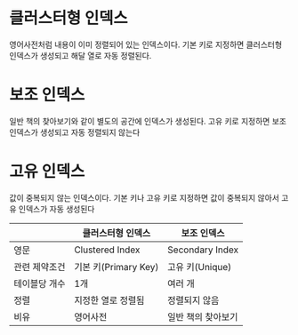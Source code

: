 # 클러스터형 인덱스

영어사전처럼 내용이 이미 정렬되어 있는 인덱스이다. 기본 키로 지정하면 클러스터형 인덱스가 생성되고 해달 열로 자동 정렬된다.

# 보조 인덱스

일반 책의 찾아보기와 같이 별도의 공간에 인덱스가 생성된다. 고유 키로 지정하면 보조 인덱스가 생성되고 자동 정렬되지 않는다

# 고유 인덱스

값이 중복되지 않는 인덱스이다. 기본 키나 고유 키로 지정하면 값이 중복되지 않아서 고유 인덱스가 자동 생성된다

|  | 클러스터형 인덱스 | 보조 인덱스 |
| --- | --- | --- |
| 영문 | Clustered Index | Secondary Index |
| 관련 제약조건 | 기본 키(Primary Key) | 고유 키(Unique) |
| 테이블당 개수 | 1개 | 여러 개 |
| 정렬 | 지정한 열로 정렬됨 | 정렬되지 않음 |
| 비유 | 영어사전 | 일반 책의 찾아보기 |
